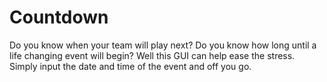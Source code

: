 <h1> Countdown</h1>

Do you know when your team will play next?
Do you know how long until a life changing event will begin?
Well this GUI can help ease the stress. Simply input the date and time of the event and off you go.
